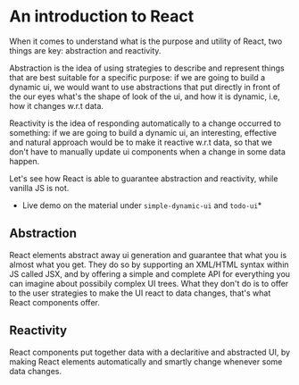 # An introduction to React
When it comes to understand what is the purpose and utility of React, two things are key: abstraction and reactivity.

Abstraction is the idea of using strategies to describe and represent things that are best suitable for a specific purpose: if we are going to build a dynamic ui, we would want to use abstractions that put directly in front of the our eyes what's the shape of look of the ui, and how it is dynamic, i.e, how it changes w.r.t data.

Reactivity is the idea of responding automatically to a change occurred to something: if we are going to build a dynamic ui, an interesting, effective and natural approach would be to make it reactive w.r.t data, so that we don't have to manually update ui components when a change in some data happen.

Let's see how React is able to guarantee abstraction and reactivity, while vanilla JS is not.

* Live demo on the material under `simple-dynamic-ui` and `todo-ui`*

## Abstraction
React elements abstract away ui generation and guarantee that what you is almost what you get. They do so by supporting an XML/HTML syntax within JS called JSX, and by offering a simple and complete API for everything you can imagine about possibily complex UI trees. What they don't do is to offer to the user strategies to make the UI react to data changes, that's what React components offer.

## Reactivity
React components put together data with a declaritive and abstracted UI, by making React elements automatically and smartly change whenever some data changes. 

